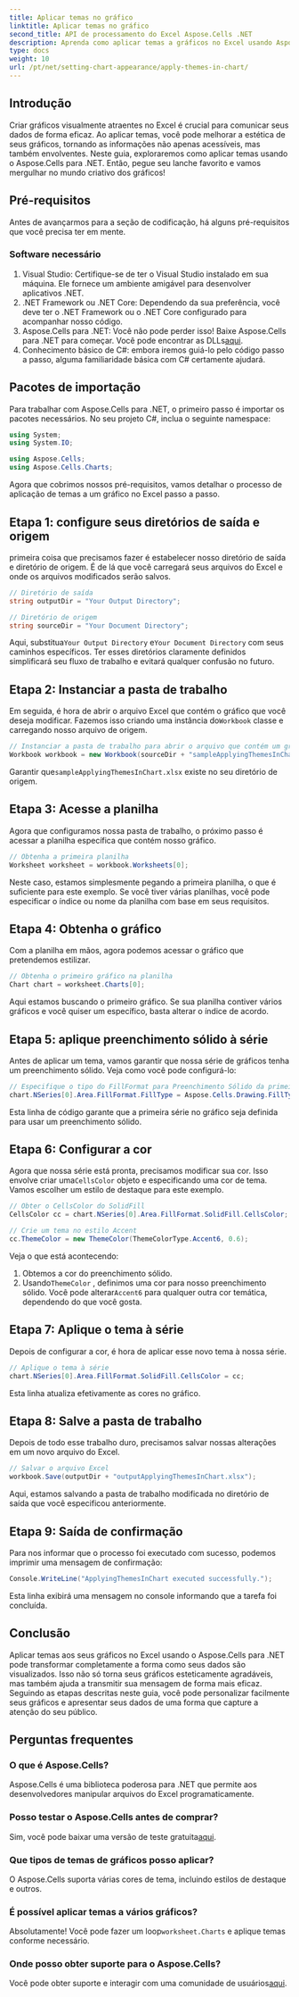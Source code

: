 ```yaml
---
title: Aplicar temas no gráfico
linktitle: Aplicar temas no gráfico
second_title: API de processamento do Excel Aspose.Cells .NET
description: Aprenda como aplicar temas a gráficos no Excel usando Aspose.Cells para .NET com nosso guia passo a passo fácil de seguir. Melhore sua apresentação de dados.
type: docs
weight: 10
url: /pt/net/setting-chart-appearance/apply-themes-in-chart/
---
```

## Introdução

Criar gráficos visualmente atraentes no Excel é crucial para comunicar seus dados de forma eficaz. Ao aplicar temas, você pode melhorar a estética de seus gráficos, tornando as informações não apenas acessíveis, mas também envolventes. Neste guia, exploraremos como aplicar temas usando o Aspose.Cells para .NET. Então, pegue seu lanche favorito e vamos mergulhar no mundo criativo dos gráficos!

## Pré-requisitos

Antes de avançarmos para a seção de codificação, há alguns pré-requisitos que você precisa ter em mente.

### Software necessário

1. Visual Studio: Certifique-se de ter o Visual Studio instalado em sua máquina. Ele fornece um ambiente amigável para desenvolver aplicativos .NET.
2. .NET Framework ou .NET Core: Dependendo da sua preferência, você deve ter o .NET Framework ou o .NET Core configurado para acompanhar nosso código.
3.  Aspose.Cells para .NET: Você não pode perder isso! Baixe Aspose.Cells para .NET para começar. Você pode encontrar as DLLs[aqui](https://releases.aspose.com/cells/net/).
4. Conhecimento básico de C#: embora iremos guiá-lo pelo código passo a passo, alguma familiaridade básica com C# certamente ajudará.

## Pacotes de importação

Para trabalhar com Aspose.Cells para .NET, o primeiro passo é importar os pacotes necessários. No seu projeto C#, inclua o seguinte namespace:

```csharp
using System;
using System.IO;

using Aspose.Cells;
using Aspose.Cells.Charts;
```

Agora que cobrimos nossos pré-requisitos, vamos detalhar o processo de aplicação de temas a um gráfico no Excel passo a passo.

## Etapa 1: configure seus diretórios de saída e origem

primeira coisa que precisamos fazer é estabelecer nosso diretório de saída e diretório de origem. É de lá que você carregará seus arquivos do Excel e onde os arquivos modificados serão salvos.

```csharp
// Diretório de saída
string outputDir = "Your Output Directory";

// Diretório de origem
string sourceDir = "Your Document Directory";
```

 Aqui, substitua`Your Output Directory` e`Your Document Directory` com seus caminhos específicos. Ter esses diretórios claramente definidos simplificará seu fluxo de trabalho e evitará qualquer confusão no futuro.

## Etapa 2: Instanciar a pasta de trabalho

 Em seguida, é hora de abrir o arquivo Excel que contém o gráfico que você deseja modificar. Fazemos isso criando uma instância do`Workbook` classe e carregando nosso arquivo de origem.

```csharp
// Instanciar a pasta de trabalho para abrir o arquivo que contém um gráfico
Workbook workbook = new Workbook(sourceDir + "sampleApplyingThemesInChart.xlsx");
```

 Garantir que`sampleApplyingThemesInChart.xlsx` existe no seu diretório de origem.

## Etapa 3: Acesse a planilha

Agora que configuramos nossa pasta de trabalho, o próximo passo é acessar a planilha específica que contém nosso gráfico. 

```csharp
// Obtenha a primeira planilha
Worksheet worksheet = workbook.Worksheets[0];
```

Neste caso, estamos simplesmente pegando a primeira planilha, o que é suficiente para este exemplo. Se você tiver várias planilhas, você pode especificar o índice ou nome da planilha com base em seus requisitos.

## Etapa 4: Obtenha o gráfico

Com a planilha em mãos, agora podemos acessar o gráfico que pretendemos estilizar.

```csharp
// Obtenha o primeiro gráfico na planilha
Chart chart = worksheet.Charts[0];
```

Aqui estamos buscando o primeiro gráfico. Se sua planilha contiver vários gráficos e você quiser um específico, basta alterar o índice de acordo.

## Etapa 5: aplique preenchimento sólido à série

Antes de aplicar um tema, vamos garantir que nossa série de gráficos tenha um preenchimento sólido. Veja como você pode configurá-lo:

```csharp
// Especifique o tipo do FillFormat para Preenchimento Sólido da primeira série
chart.NSeries[0].Area.FillFormat.FillType = Aspose.Cells.Drawing.FillType.Solid;
```

Esta linha de código garante que a primeira série no gráfico seja definida para usar um preenchimento sólido.

## Etapa 6: Configurar a cor

 Agora que nossa série está pronta, precisamos modificar sua cor. Isso envolve criar uma`CellsColor` objeto e especificando uma cor de tema. Vamos escolher um estilo de destaque para este exemplo.

```csharp
// Obter o CellsColor do SolidFill
CellsColor cc = chart.NSeries[0].Area.FillFormat.SolidFill.CellsColor;

// Crie um tema no estilo Accent
cc.ThemeColor = new ThemeColor(ThemeColorType.Accent6, 0.6);
```

Veja o que está acontecendo:
1. Obtemos a cor do preenchimento sólido.
2.  Usando`ThemeColor` , definimos uma cor para nosso preenchimento sólido. Você pode alterar`Accent6` para qualquer outra cor temática, dependendo do que você gosta.

## Etapa 7: Aplique o tema à série

Depois de configurar a cor, é hora de aplicar esse novo tema à nossa série. 

```csharp
// Aplique o tema à série
chart.NSeries[0].Area.FillFormat.SolidFill.CellsColor = cc;
```

Esta linha atualiza efetivamente as cores no gráfico. 

## Etapa 8: Salve a pasta de trabalho

Depois de todo esse trabalho duro, precisamos salvar nossas alterações em um novo arquivo do Excel.

```csharp
// Salvar o arquivo Excel
workbook.Save(outputDir + "outputApplyingThemesInChart.xlsx");
```

Aqui, estamos salvando a pasta de trabalho modificada no diretório de saída que você especificou anteriormente. 

## Etapa 9: Saída de confirmação

Para nos informar que o processo foi executado com sucesso, podemos imprimir uma mensagem de confirmação:

```csharp
Console.WriteLine("ApplyingThemesInChart executed successfully.");
```

Esta linha exibirá uma mensagem no console informando que a tarefa foi concluída.

## Conclusão

Aplicar temas aos seus gráficos no Excel usando o Aspose.Cells para .NET pode transformar completamente a forma como seus dados são visualizados. Isso não só torna seus gráficos esteticamente agradáveis, mas também ajuda a transmitir sua mensagem de forma mais eficaz. Seguindo as etapas descritas neste guia, você pode personalizar facilmente seus gráficos e apresentar seus dados de uma forma que capture a atenção do seu público.

## Perguntas frequentes

### O que é Aspose.Cells?
Aspose.Cells é uma biblioteca poderosa para .NET que permite aos desenvolvedores manipular arquivos do Excel programaticamente.

### Posso testar o Aspose.Cells antes de comprar?
 Sim, você pode baixar uma versão de teste gratuita[aqui](https://releases.aspose.com/).

### Que tipos de temas de gráficos posso aplicar?
O Aspose.Cells suporta várias cores de tema, incluindo estilos de destaque e outros.

### É possível aplicar temas a vários gráficos?
 Absolutamente! Você pode fazer um loop`worksheet.Charts` e aplique temas conforme necessário.

### Onde posso obter suporte para o Aspose.Cells?
 Você pode obter suporte e interagir com uma comunidade de usuários[aqui](https://forum.aspose.com/c/cells/9).